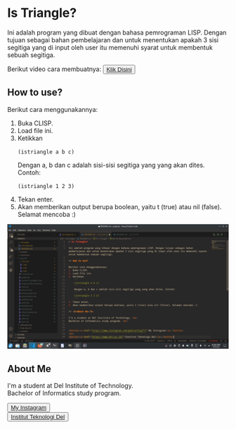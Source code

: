 # Is Triangle?

Ini adalah program yang dibuat dengan bahasa pemrograman LISP. Dengan tujuan sebagai bahan pembelajaran dan untuk menentukan apakah 3 sisi segitiga yang di input oleh user itu memenuhi syarat untuk membentuk sebuah segitiga.

Berikut video cara membuatnya: <button><a href="https://youtu.be/Ti5kaYaNUJU">Klik Disini</a></button>

## How to use?

Berikut cara menggunakannya:
1. Buka CLISP.
2. Load file ini.
3. Ketikkan
    ```
    (istriangle a b c)
    ```
    Dengan a, b dan c adalah sisi-sisi segitiga yang yang akan dites. Contoh:
    ```
    (istriangle 1 2 3)
    ```
4. Tekan enter.
5. Akan memberikan output berupa boolean, yaitu t (true) atau nil (false). Selamat mencoba :)

![ss](ss.png)

## <b>About Me</b>

I'm a student at Del Institute of Technology. <br>
Bachelor of Informatics study program. <br>


<button><a href="https://www.instagram.com/gabrielhtg77/">My Instagram</a></button>
<br>
<button><a href="https://www.del.ac.id/">Institut Teknologi Del</a></button>